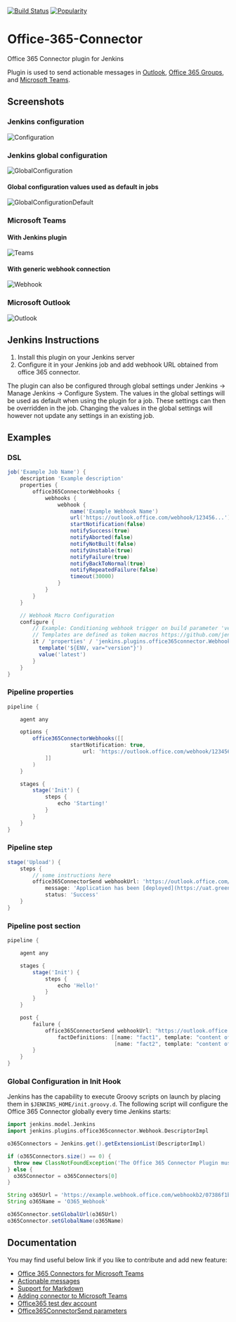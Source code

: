 [![Build Status](https://ci.jenkins.io/job/Plugins/job/office-365-connector-plugin/job/master/badge/icon)](https://ci.jenkins.io/job/Plugins/job/office-365-connector-plugin/job/master/)
[![Popularity](https://img.shields.io/jenkins/plugin/i/Office-365-Connector.svg)](https://plugins.jenkins.io/Office-365-Connector)


# Office-365-Connector

Office 365 Connector plugin for Jenkins

Plugin is used to send actionable messages in [Outlook](http://outlook.com), [Office 365 Groups](https://support.office.com/article/Learn-about-Office-365-Groups-b565caa1-5c40-40ef-9915-60fdb2d97fa2), and [Microsoft Teams](https://products.office.com/microsoft-teams/group-chat-software).

## Screenshots

### Jenkins configuration

![Configuration](https://github.com/jenkinsci/office-365-connector-plugin/raw/master/.README/config.png)

### Jenkins global configuration

![GlobalConfiguration](.README/globalconfig.png?raw=true)

#### Global configuration values used as default in jobs

![GlobalConfigurationDefault](.README/globalconfigdefault.png?raw=true)

### Microsoft Teams

#### With Jenkins plugin

![Teams](https://github.com/jenkinsci/office-365-connector-plugin/raw/master/.README/teams.png)

#### With generic webhook connection

![Webhook](https://github.com/jenkinsci/office-365-connector-plugin/raw/master/.README/webhook.png)

### Microsoft Outlook

![Outlook](https://github.com/jenkinsci/office-365-connector-plugin/raw/master/.README/outlook.png)

## Jenkins Instructions

1. Install this plugin on your Jenkins server
2. Configure it in your Jenkins job and add webhook URL obtained from office 365 connector.

The plugin can also be configured through global settings under Jenkins -> Manage Jenkins -> Configure System.
The values in the global settings will be used as default when using the plugin for a job.
These settings can then be overridden in the job. Changing the values in the global settings will however not
update any settings in an existing job.

## Examples

### DSL

```groovy
job('Example Job Name') {
    description 'Example description'
    properties {
        office365ConnectorWebhooks {
            webhooks {
                webhook {
                    name('Example Webhook Name')
                    url('https://outlook.office.com/webhook/123456...')
                    startNotification(false)
                    notifySuccess(true)
                    notifyAborted(false)
                    notifyNotBuilt(false)
                    notifyUnstable(true)
                    notifyFailure(true)
                    notifyBackToNormal(true)
                    notifyRepeatedFailure(false)
                    timeout(30000)
                }
            }
        }
    }

    // Webhook Macro Configuration
    configure {
        // Example: Conditioning webhook trigger on build parameter 'version' being equal to 'latest'
        // Templates are defined as token macros https://github.com/jenkinsci/token-macro-plugin
        it / 'properties' / 'jenkins.plugins.office365connector.WebhookJobProperty' / 'webhooks' / 'jenkins.plugins.office365connector.Webhook' / 'macros' << 'jenkins.plugins.office365connector.model.Macro' {
          template('${ENV, var="version"}')
          value('latest')
        }
    }
}
```

### Pipeline properties

```groovy
pipeline {

    agent any

    options {
        office365ConnectorWebhooks([[
                    startNotification: true,
                        url: 'https://outlook.office.com/webhook/123456...'
            ]]
        )
    }

    stages {
        stage('Init') {
            steps {
                echo 'Starting!'
            }
        }
    }
}
```

### Pipeline step

```groovy
stage('Upload') {
    steps {
        // some instructions here
        office365ConnectorSend webhookUrl: 'https://outlook.office.com/webhook/123456...',
            message: 'Application has been [deployed](https://uat.green.biz)',
            status: 'Success'
    }
}
```

### Pipeline post section

```groovy
pipeline {

    agent any

    stages {
        stage('Init') {
            steps {
                echo 'Hello!'
            }
        }
    }

    post {
        failure {
            office365ConnectorSend webhookUrl: "https://outlook.office.com/webhook/123456...",
                factDefinitions: [[name: "fact1", template: "content of fact1"],
                                  [name: "fact2", template: "content of fact2"]]
        }
    }
}
```

### Global Configuration in Init Hook

Jenkins has the capability to execute Groovy scripts on launch by placing them in `$JENKINS_HOME/init.groovy.d`.
The following script will configure the Office 365 Connector globally every time Jenkins starts:

```groovy
import jenkins.model.Jenkins
import jenkins.plugins.office365connector.Webhook.DescriptorImpl

o365Connectors = Jenkins.get().getExtensionList(DescriptorImpl)

if (o365Connectors.size() == 0) {
  throw new ClassNotFoundException('The Office 365 Connector Plugin must be installed to be configured')
} else {
  o365Connector = o365Connectors[0]
}

String o365Url = 'https://example.webhook.office.com/webhookb2/07386f1b-1bc6-499f-ab7f-c9cf5e530cad@8f83d7b1-53ef-4906-a98e-9b8c4c3405b6/appId/852d8dec9176427b91f3658afb9e2513/9116b5aa-2a47-4248-88c2-41ef7340c222'
String o365Name = 'O365_Webhook'

o365Connector.setGlobalUrl(o365Url)
o365Connector.setGlobalName(o365Name)
```

## Documentation

You may find useful below link if you like to contribute and add new feature:

- [Office 365 Connectors for Microsoft Teams](https://docs.microsoft.com/microsoftteams/platform/concepts/connectors/connectors)
- [Actionable messages](https://docs.microsoft.com/outlook/actionable-messages/)
- [Support for Markdown](https://docs.microsoft.com/flow/approvals-markdown-support)
- [Adding connector to Microsoft Teams](https://docs.microsoft.com/microsoftteams/platform/concepts/connectors/connectors-using)
- [Office365 test dev account](https://developer.microsoft.com/office/dev-program)
- [Office365ConnectorSend parameters](https://jenkins.io/doc/pipeline/steps/Office-365-Connector/)
